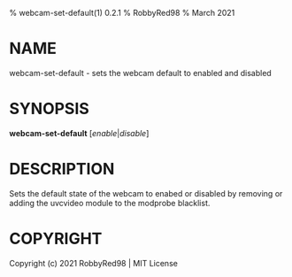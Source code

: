 % webcam-set-default(1) 0.2.1
% RobbyRed98
% March 2021

# NAME
webcam-set-default - sets the webcam default to enabled and disabled

# SYNOPSIS
**webcam-set-default** [*enable*|*disable*]

# DESCRIPTION
Sets the default state of the webcam to enabed or disabled by removing or adding the uvcvideo module to the modprobe blacklist. 

# COPYRIGHT
Copyright (c) 2021 RobbyRed98 | MIT License
